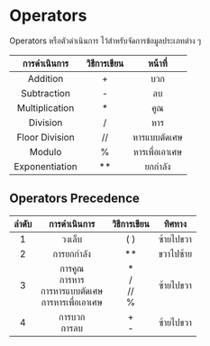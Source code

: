 # Operators
Operators หรือตัวดำเนินการ ไว้สำหรับจัดการข้อมูลประเภทต่าง ๆ

| การดำเนินการ | วิธีการเขียน | หน้าที่ |
|:---:|:---:|:---:|
| Addition | + | บวก |
| Subtraction | - | ลบ |
| Multiplication | * | คูณ |
| Division | / | หาร |
| Floor Division | // | หารแบบตัดเศษ |
| Modulo | % | หารเพื่อเอาเศษ |
| Exponentiation | ** | ยกกำลัง |

## Operators Precedence

| ลำดับ | การดำเนินการ | วิธีการเขียน | ทิศทาง |
|:----:|:-----------:|:---------:|:-----:|
| 1 | วงเล็บ | ( ) | ซ้ายไปขวา |
| 2 | การยกกำลัง | ** | ขวาไปซ้าย |
| 3 | การคูณ<br>การหาร<br>การหารแบบตัดเศษ<br> การหารเพื่อเอาเศษ | *<br>/<br>//<br>% | ซ้ายไปขวา |
| 4 | การบวก<br>การลบ | +<br>- | ซ้ายไปขวา |

